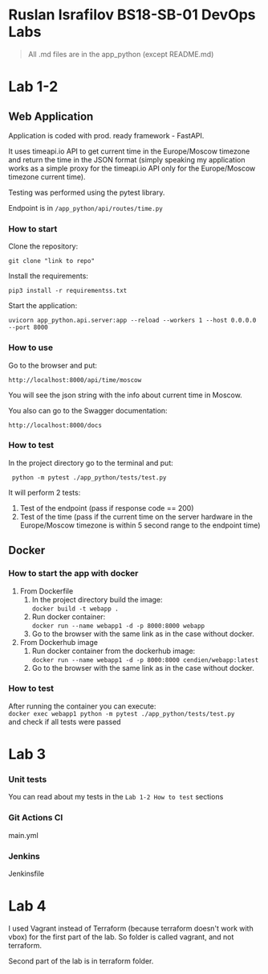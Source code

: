 # Ruslan Israfilov BS18-SB-01 DevOps Labs

> All .md files are in the app_python (except README.md)

# Lab 1-2
## Web Application
Application is coded with prod. ready framework - FastAPI.

It uses timeapi.io API to get current time in the 
Europe/Moscow timezone and return the time in the JSON format (simply speaking my application works as a simple proxy
for the timeapi.io API only for the Europe/Moscow timezone current time).

Testing was performed using the pytest library.

Endpoint is in `/app_python/api/routes/time.py`

### How to start
Clone the repository:

`git clone "link to repo"`

Install the requirements:

`pip3 install -r requirementss.txt`

Start the application:

`uvicorn app_python.api.server:app --reload --workers 1 --host 0.0.0.0 --port 8000`

### How to use
Go to the browser and put:

`http://localhost:8000/api/time/moscow`

You will see the json string with the info about current time in Moscow.

You also can go to the Swagger documentation:

`http://localhost:8000/docs`

### How to test
In the project directory go to the terminal and put:

` python -m pytest ./app_python/tests/test.py`

It will perform 2 tests:
1. Test of the endpoint (pass if response code == 200)
2. Test of the time (pass if the current time on the server hardware in the Europe/Moscow
timezone is within 5 second range to the endpoint time)

## Docker

### How to start the app with docker

1. From Dockerfile
   1. In the project directory build the image: \
   `docker build -t webapp .`
   2. Run docker container: \
   `docker run --name webapp1 -d -p 8000:8000 webapp`
   3. Go to the browser with the same link as in the case without docker.
2. From Dockerhub image
   1. Run docker container from the dockerhub image: \
   `docker run --name webapp1 -d -p 8000:8000 cendien/webapp:latest`
   2. Go to the browser with the same link as in the case without docker.

### How to test

After running the container you can execute: \
`docker exec webapp1 python -m pytest ./app_python/tests/test.py` \
and check if all tests were passed

# Lab 3
### Unit tests
You can read about my tests in the `Lab 1-2 How to test` sections

### Git Actions CI
main.yml 

### Jenkins
Jenkinsfile

# Lab 4

I used Vagrant instead of Terraform (because terraform doesn't work with vbox) for the first part of the lab.
So folder is called vagrant, and not terraform.

Second part of the lab is in terraform folder.